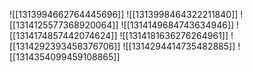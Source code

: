 ![[1313994662764445696]]
![[1313998464322211840]]
![[1314125577368920064]]
![[1314149684743634946]]
![[1314174857442074624]]
![[1314181636276264961]]
![[1314292393458376706]]
![[1314294414735482885]]
![[1314354099459108865]]
